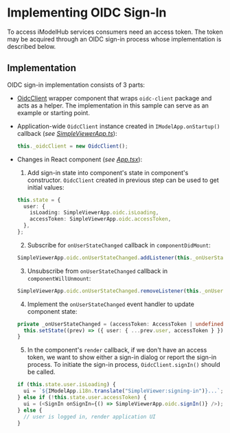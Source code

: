 # Implementing OIDC Sign-In

To access iModelHub services consumers need an access token. The token may be acquired through an OIDC sign-in process whose implementation is described below.

## Implementation

OIDC sign-in implementation consists of 3 parts:

- [OidcClient](../src/frontend/api/OidcClient.ts) wrapper component that wraps `oidc-client` package and acts as a helper. The implementation in this sample can serve as an example or starting point.

- Application-wide `OidcClient` instance created in `IModelApp.onStartup()` callback (*see [SimpleViewerApp.ts](../src/frontend/api/SimpleViewerApp.ts)*):
  ```ts
  this._oidcClient = new OidcClient();
  ```

- Changes in React component (*see [App.tsx](../src/frontend/components/App.tsx)*):

  1. Add sign-in state into component's state in component's constructor. `OidcClient` created in previous step can be used to get initial values:
  ```ts
  this.state = {
    user: {
      isLoading: SimpleViewerApp.oidc.isLoading,
      accessToken: SimpleViewerApp.oidc.accessToken,
    },
  };
  ```

  2. Subscribe for `onUserStateChanged` callback in `componentDidMount`:
  ```ts
  SimpleViewerApp.oidc.onUserStateChanged.addListener(this._onUserStateChanged);
  ```

  3. Unsubscribe from `onUserStateChanged` callback in `componentWillUnmount`:
  ```ts
  SimpleViewerApp.oidc.onUserStateChanged.removeListener(this._onUserStateChanged);
  ```

  4. Implement the `onUserStateChanged` event handler to update component state:
  ```ts
  private _onUserStateChanged = (accessToken: AccessToken | undefined) => {
    this.setState((prev) => ({ user: { ...prev.user, accessToken } }));
  }
  ```

  5. In the component's `render` callback, if we don't have an access token, we want to show either a sign-in dialog or report the sign-in process. To initiate the sign-in process, `OidcClient.signIn()` should be called.
  ```ts
  if (this.state.user.isLoading) {
    ui = `${IModelApp.i18n.translate("SimpleViewer:signing-in")}...`;
  } else if (!this.state.user.accessToken) {
    ui = (<SignIn onSignIn={() => SimpleViewerApp.oidc.signIn()} />);
  } else {
    // user is logged in, render application UI
  }
  ```
